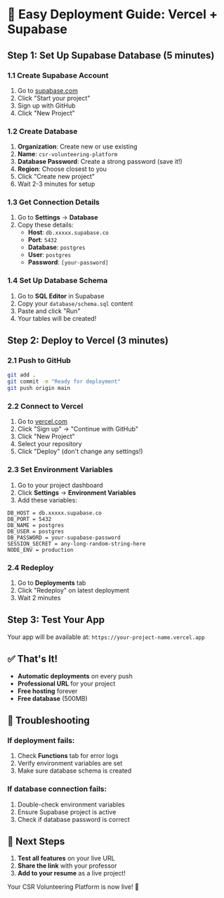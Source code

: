# 🚀 Easy Deployment Guide: Vercel + Supabase

## Step 1: Set Up Supabase Database (5 minutes)

### 1.1 Create Supabase Account
1. Go to [supabase.com](https://supabase.com)
2. Click "Start your project"
3. Sign up with GitHub
4. Click "New Project"

### 1.2 Create Database
1. **Organization**: Create new or use existing
2. **Name**: `csr-volunteering-platform`
3. **Database Password**: Create a strong password (save it!)
4. **Region**: Choose closest to you
5. Click "Create new project"
6. Wait 2-3 minutes for setup

### 1.3 Get Connection Details
1. Go to **Settings** → **Database**
2. Copy these details:
   - **Host**: `db.xxxxx.supabase.co`
   - **Port**: `5432`
   - **Database**: `postgres`
   - **User**: `postgres`
   - **Password**: `[your-password]`

### 1.4 Set Up Database Schema
1. Go to **SQL Editor** in Supabase
2. Copy your `database/schema.sql` content
3. Paste and click "Run"
4. Your tables will be created!

## Step 2: Deploy to Vercel (3 minutes)

### 2.1 Push to GitHub
```bash
git add .
git commit -m "Ready for deployment"
git push origin main
```

### 2.2 Connect to Vercel
1. Go to [vercel.com](https://vercel.com)
2. Click "Sign up" → "Continue with GitHub"
3. Click "New Project"
4. Select your repository
5. Click "Deploy" (don't change any settings!)

### 2.3 Set Environment Variables
1. Go to your project dashboard
2. Click **Settings** → **Environment Variables**
3. Add these variables:

```
DB_HOST = db.xxxxx.supabase.co
DB_PORT = 5432
DB_NAME = postgres
DB_USER = postgres
DB_PASSWORD = your-supabase-password
SESSION_SECRET = any-long-random-string-here
NODE_ENV = production
```

### 2.4 Redeploy
1. Go to **Deployments** tab
2. Click "Redeploy" on latest deployment
3. Wait 2 minutes

## Step 3: Test Your App

Your app will be available at:
`https://your-project-name.vercel.app`

## ✅ That's It!

- **Automatic deployments** on every push
- **Professional URL** for your project
- **Free hosting** forever
- **Free database** (500MB)

## 🔧 Troubleshooting

### If deployment fails:
1. Check **Functions** tab for error logs
2. Verify environment variables are set
3. Make sure database schema is created

### If database connection fails:
1. Double-check environment variables
2. Ensure Supabase project is active
3. Check if database password is correct

## 📱 Next Steps

1. **Test all features** on your live URL
2. **Share the link** with your professor
3. **Add to your resume** as a live project!

Your CSR Volunteering Platform is now live! 🎉
